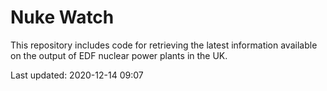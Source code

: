 # Nuke Watch

This repository includes code for retrieving the latest information available on the output of EDF nuclear power plants in the UK.

Last updated: 2020-12-14 09:07